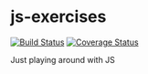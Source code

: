 # js-exercises

[![Build Status](https://travis-ci.org/arpadcseh/js-exercises.svg?branch=master)](https://travis-ci.org/arpadcseh/js-exercises)
[![Coverage Status](https://coveralls.io/repos/github/arpadcseh/js-exercises/badge.svg)](https://coveralls.io/github/arpadcseh/js-exercises)

Just playing around with JS
